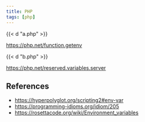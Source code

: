 ```yaml
---
title: PHP
tags: [php]
---
```


{{< d "a.php" >}}

<https://php.net/function.getenv>

{{< d "b.php" >}}

<https://php.net/reserved.variables.server>

## References

- <https://hyperpolyglot.org/scripting2#env-var>
- <https://programming-idioms.org/idiom/205>
- <https://rosettacode.org/wiki/Environment_variables>
